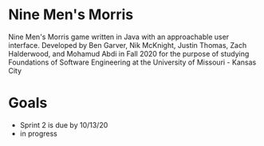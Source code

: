 # Nine Men's Morris
Nine Men's Morris game written in Java with an approachable user interface.
Developed by Ben Garver, Nik McKnight, Justin Thomas, Zach Halderwood, and Mohamud Abdi in Fall 2020 
  for the purpose of studying Foundations of Software Engineering at the University of Missouri - Kansas City


# Goals
* Sprint 2 is due by 10/13/20
* in progress
